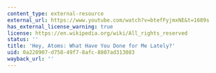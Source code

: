 ```yaml
---
content_type: external-resource
external_url: https://www.youtube.com/watch?v=btefFyjmxNE&t=1689s
has_external_license_warning: true
license: https://en.wikipedia.org/wiki/All_rights_reserved
status: ''
title: 'Hey, Atoms: What Have You Done for Me Lately?'
uid: 0a228907-d758-49f7-8afc-8807ad313083
wayback_url: ''
---
```

